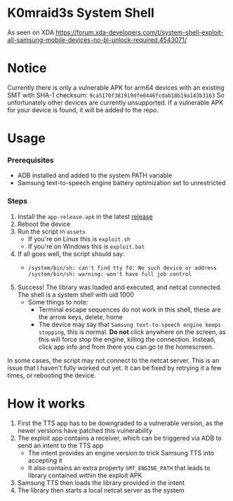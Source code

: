# K0mraid3s System Shell
As seen on XDA https://forum.xda-developers.com/t/system-shell-exploit-all-samsung-mobile-devices-no-bl-unlock-required.4543071/

# Notice

Currently there is only a vulnerable APK for arm64 devices with an existing SMT with SHA-1 checksum: `9ca5170f381919dfe0446fcdab18b19a143b3163`
So unfortunately other devices are currently unsupported. If a vulnerable APK for your device is found, it will be added to the repo.

# Usage

### Prerequisites
- ADB installed and added to the system PATH variable
- Samsung text-to-speech engine battery optimization set to unrestricted

### Steps
1. Install the `app-release.apk` in the latest [release](https://github.com/zt64/K0mraid3s_System_Shell-Source/releases/latest)
2. Reboot the device
3. Run the script in `assets`
    - If you're on Linux this is `exploit.sh`
    - If you're on Windows this is `exploit.bat`
4. If all goes well, the script should say:
    - ```
      /system/bin/sh: can't find tty fd: No such device or address
      /system/bin/sh: warning: won't have full job control
      ```
5. Success! The library was loaded and executed, and netcat connected. The shell is a system shell with uid 1000
    - Some things to note:
        - Terminal escape sequences do not work in this shell, these are the arrow keys, delete, home
        - The device may say that `Samsung text-to-speech engine keeps stopping`, this is normal.
         **Do not** click anywhere on the screen, as this will force stop the engine, killing the connection.
         Instead, click app info and from there you can go to the homescreen.

In some cases, the script may not connect to the netcat server. This is an issue that I haven't fully worked out yet. It can be fixed by retrying it a few times, or rebooting the device.

# How it works

1. First the TTS app has to be downgraded to a vulnerable version, as the newer versions have patched this vulnerability
2. The exploit app contains a receiver, which can be triggered via ADB to send an intent to the TTS app
    - The intent provides an engine version to trick Samsung TTS into accepting it
    - It also contains an extra property `SMT_ENGINE_PATH` that leads to library contained within the exploit APK
3. Samsung TTS then loads the library provided in the intent
4. The library then starts a local netcat server as the system

